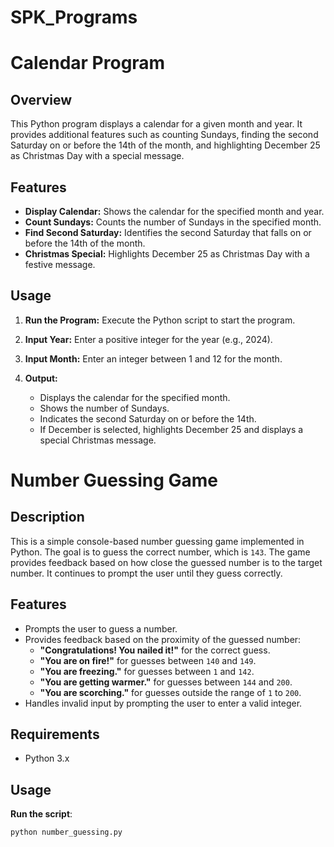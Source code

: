 # SPK_Programs
# Calendar Program

## Overview

This Python program displays a calendar for a given month and year. It provides additional features such as counting Sundays, finding the second Saturday on or before the 14th of the month, and highlighting December 25 as Christmas Day with a special message.

## Features

- **Display Calendar:** Shows the calendar for the specified month and year.
- **Count Sundays:** Counts the number of Sundays in the specified month.
- **Find Second Saturday:** Identifies the second Saturday that falls on or before the 14th of the month.
- **Christmas Special:** Highlights December 25 as Christmas Day with a festive message.

## Usage

1. **Run the Program:**
   Execute the Python script to start the program.

2. **Input Year:**
   Enter a positive integer for the year (e.g., 2024).

3. **Input Month:**
   Enter an integer between 1 and 12 for the month.

4. **Output:**
   - Displays the calendar for the specified month.
   - Shows the number of Sundays.
   - Indicates the second Saturday on or before the 14th.
   - If December is selected, highlights December 25 and displays a special Christmas message.


# Number Guessing Game

## Description

This is a simple console-based number guessing game implemented in Python. The goal is to guess the correct number, which is `143`. The game provides feedback based on how close the guessed number is to the target number. It continues to prompt the user until they guess correctly.

## Features

- Prompts the user to guess a number.
- Provides feedback based on the proximity of the guessed number:
  - **"Congratulations! You nailed it!"** for the correct guess.
  - **"You are on fire!"** for guesses between `140` and `149`.
  - **"You are freezing."** for guesses between `1` and `142`.
  - **"You are getting warmer."** for guesses between `144` and `200`.
  - **"You are scorching."** for guesses outside the range of `1` to `200`.
- Handles invalid input by prompting the user to enter a valid integer.

## Requirements

- Python 3.x

## Usage

 **Run the script**:
   ```bash
   python number_guessing.py



 
